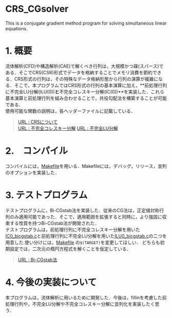# CRS_CGsolver
This is a conjugate gradient method program for solving simultaneous linear equations.

# 1. 概要
流体解析(CFD)や構造解析(CAE)で解くべき行列は，大規模かつ疎(スパース)である．そこでCRS(CSR)形式でデータを格納することでメモリ消費を節約できる．CRS形式の行列は，その特殊なデータ格納形態から行列の演算が複雑になる．そこで，本プログラムではCRS形式の行列の基本演算に加え，**前処理行列に不完全LU分解(ILU(0))**と**不完全コレスキー分解(IC(0))**を実装した．これら基本演算と前処理行列を組み合わせることで，共役勾配法を構築することが可能である．  
使用可能な関数の説明は，各ヘッダーファイルに記載している．  

>[URL : CRSについて](https://zenn.dev/hishinuma_t/books/sparse-matrix-and-vector-product/viewer/crs)  
>[URL : 不完全コレスキー分解](https://cattech-lab.com/science-tools/lecture-mini-preconditioned-matrix/#%E4%B8%8D%E5%AE%8C%E5%85%A8%E3%82%B3%E3%83%AC%E3%82%B9%E3%82%AD%E3%83%BC%E5%88%86%E8%A7%A3)
>[URL : 不完全LU分解](https://cattech-lab.com/science-tools/lecture-mini-preconditioned-matrix/#%E4%B8%8D%E5%AE%8C%E5%85%A8LU%E5%88%86%E8%A7%A3) 

# 2.　コンパイル
コンパイルには，[Makefile](./CRS/src/makefile)を用いる．Makefileには，デバッグ，リリース，並列のオプションを実装した．

# 3. テストプログラム
テストプログラムに，Bi-CGstab法を実装した．従来のCG法は，正定値対称行列のみ適用可能であった．そこで，適用範囲を拡張すると同時に，より強固に収束する性質を持つBi-CGstab法が開発された．  
テストプログラムは，前処理行列に不完全コレスキー分解を用いた[IC0_bicgstab.c](./CRS/src/IC0_bicgstab.c)と前処理行列に不完全LU分解を用いた[ILU0_bicgstab.c](./CRS/src/ILU0_bicgstab.c)の二つを用意した.使い分けには，[Makefile](./CRS/src/makefile) の``$(TARGET)``を変更してほしい．
どちらも初期設定では，二次元の楕円方程式を解くことを仮定している．

>[URL : Bi-CGstab法](https://www2.ccs.tsukuba.ac.jp/workshop/HPCseminar/2011/material/2011-04-linear-system.pdf)

# 4. 今後の実装について
本プログラムは，流体解析に用いるために開発した．今後は，fillinを考慮した前処理行列や，不完全LU分解や不完全コレスキー分解に並列化を実装したく思う．